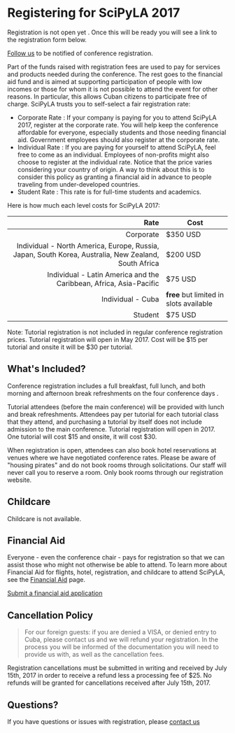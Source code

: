 
# Registering for SciPyLA 2017

Registration is not open yet . Once this will be ready you will see a link to the registration form below.

[Follow us](../#contact-div) to be notified of conference registration.

Part of the funds raised with registration fees are used to pay for services and products needed during the conference. The rest goes to the financial aid fund and is aimed at supporting participation of people with low incomes or those for whom it is not possible to attend the event for other reasons. In particular, this allows Cuban citizens to participate free of charge. SciPyLA trusts you to self-select a fair registration rate:

- Corporate Rate : If your company is paying for you to attend SciPyLA 2017, register at the corporate rate. You will help keep the conference affordable for everyone, especially students and those needing financial aid. Government employees should also register at the corporate rate.
- Individual Rate : If you are paying for yourself to attend SciPyLA, feel free to come as an individual. Employees of non-profits might also choose to register at the individual rate. Notice that the price varies considering your country of origin. A way to think about this is to consider this policy as granting a financial aid in advance to people traveling from under-developed countries.
- Student Rate : This rate is for full-time students and academics.

Here is how much each level costs for SciPyLA 2017:

| Rate | Cost |
|------:|------|
| Corporate | $350 USD |
| Individual - North America, Europe, Russia, Japan, South Korea, Australia, New Zealand, South Africa | $200 USD |
| Individual - Latin America and the Caribbean, Africa, Asia-Pacific | $75 USD |
| Individual - Cuba | **free** but limited in slots available |
| Student | $75 USD |

Note: Tutorial registration is not included in regular conference registration prices. Tutorial registration will open in May 2017. Cost will be $15 per tutorial and onsite it will be $30 per tutorial.

## What's Included?

Conference registration includes a full breakfast, full lunch, and both morning and afternoon break refreshments on the four conference days .

Tutorial attendees (before the main conference) will be provided with lunch and break refreshments. Attendees pay per tutorial for each tutorial class that they attend, and purchasing a tutorial by itself does not include admission to the main conference. Tutorial registration will open in 2017. One tutorial will cost $15 and onsite, it will cost $30.

When registration is open, attendees can also book hotel reservations at venues where we have negotiated conference rates. Please be aware of "housing pirates" and do not book rooms through solicitations. Our staff will never call you to reserve a room. Only book rooms through our registration website.

## Childcare

Childcare is not available.

## Financial Aid

Everyone - even the conference chair - pays for registration so that we can assist those who might not otherwise be able to attend. To learn more about Financial Aid for flights, hotel, registration, and childcare to attend SciPyLA, see the [Financial Aid](../forms/financial-aid) page.

[Submit a financial aid application](../forms/financial-aid)

## Cancellation Policy

> For our foreign guests: if you are denied a VISA, or denied entry to Cuba, please contact us and we will refund your registration. In the process you will be informed of the documentation you will need to provide us with, as well as the cancellation fees.

Registration cancellations must be submitted in writing and received by July 15th, 2017 in order to receive a refund less a processing fee of $25. No refunds will be granted for cancellations received after July 15th, 2017.

## Questions?

If you have questions or issues with registration, please [contact us](../#contact-div)


